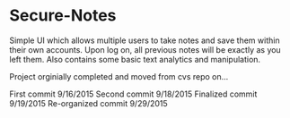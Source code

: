 # Secure-Notes
Simple UI which allows multiple users to take notes and save them within their own accounts. Upon log on, all previous notes
will be exactly as you left them.  Also contains some basic text analytics and manipulation.

Project orginially completed and moved from cvs repo on...

First commit 9/16/2015
Second commit 9/18/2015
Finalized commit 9/19/2015
Re-organized commit 9/29/2015
